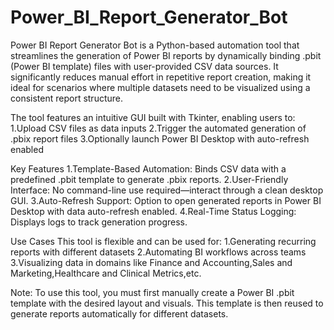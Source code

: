 # Power_BI_Report_Generator_Bot

Power BI Report Generator Bot is a Python-based automation tool that streamlines the generation of Power BI reports by dynamically binding .pbit (Power BI template) files with user-provided CSV data sources. It significantly reduces manual effort in repetitive report creation, making it ideal for scenarios where multiple datasets need to be visualized using a consistent report structure.

The tool features an intuitive GUI built with Tkinter, enabling users to:
1.Upload CSV files as data inputs
2.Trigger the automated generation of .pbix report files
3.Optionally launch Power BI Desktop with auto-refresh enabled

Key Features
1.Template-Based Automation: Binds CSV data with a predefined .pbit template to generate .pbix reports.
2.User-Friendly Interface: No command-line use required—interact through a clean desktop GUI.
3.Auto-Refresh Support: Option to open generated reports in Power BI Desktop with data auto-refresh enabled.
4.Real-Time Status Logging: Displays logs to track generation progress.

Use Cases
This tool is flexible and can be used for:
1.Generating recurring reports with different datasets
2.Automating BI workflows across teams
3.Visualizing data in domains like Finance and Accounting,Sales and Marketing,Healthcare and Clinical Metrics,etc.

Note:
To use this tool, you must first manually create a Power BI .pbit template with the desired layout and visuals. This template is then reused to generate reports automatically for different datasets.
